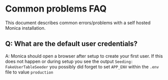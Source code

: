 # Common problems FAQ

This document describes common errors/problems with a self hosted Monica installation.

## Q: What are the default user credentials?
A: Monica should open a browser after setup to create your first user.  If this does not happen or during setup you see the output `Seeding: FakeUserTableSeeder` you possibly did forget to set `APP_ENV` within the `.env` file to value `production`
